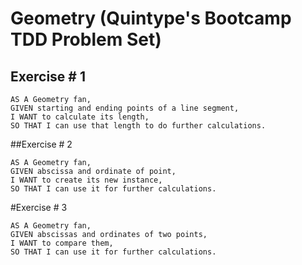 # Geometry (Quintype's Bootcamp TDD Problem Set)

## Exercise # 1

```
AS A Geometry fan,
GIVEN starting and ending points of a line segment,
I WANT to calculate its length,
SO THAT I can use that length to do further calculations.
```

##Exercise # 2
```
AS A Geometry fan,
GIVEN abscissa and ordinate of point,
I WANT to create its new instance,
SO THAT I can use it for further calculations.
```

#Exercise # 3
```
AS A Geometry fan,
GIVEN abscissas and ordinates of two points,
I WANT to compare them,
SO THAT I can use it for further calculations.
```
